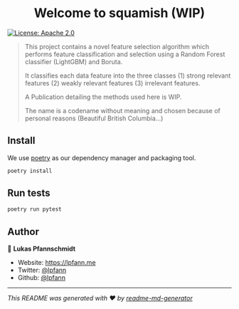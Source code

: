 <h1 align="center">Welcome to squamish (WIP)</h1>
<p>
  <a href="#" target="_blank">
    <img alt="License: Apache 2.0" src="https://img.shields.io/badge/License-Apache_2.0-yellow.svg" />
  </a>
</p>

> This project contains a novel feature selection algorithm which performs feature classification and selection using a Random Forest classifier (LightGBM) and Boruta.
> 
> It classifies each data feature into the three classes (1) strong relevant features (2) weakly relevant features (3) irrelevant features.
> 
>A Publication detailing the methods used here is WIP.
>
> The name is a codename without meaning and chosen because of personal reasons (Beautiful British Columbia...)


## Install
We use [poetry](https://python-poetry.org/) as our dependency manager and packaging tool.

```sh
poetry install
```

## Run tests

```sh
poetry run pytest
```

## Author

👤 **Lukas Pfannschmidt**

* Website: https://lpfann.me
* Twitter: [@lpfann](https://twitter.com/lpfann)
* Github: [@lpfann](https://github.com/lpfann)


***
_This README was generated with ❤️ by [readme-md-generator](https://github.com/kefranabg/readme-md-generator)_